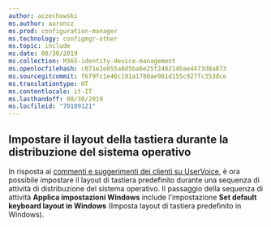 ```yaml
---
author: aczechowski
ms.author: aaroncz
ms.prod: configuration-manager
ms.technology: configmgr-other
ms.topic: include
ms.date: 08/30/2019
ms.collection: M365-identity-device-management
ms.openlocfilehash: c071e2e855a8d5ba6e25f248214bae4473d8a873
ms.sourcegitcommit: f679fc1e46c191a1780ae961d155c927fc353dce
ms.translationtype: HT
ms.contentlocale: it-IT
ms.lasthandoff: 08/30/2019
ms.locfileid: "70189121"
---
```

## <a name="bkmk_osd"></a> Impostare il layout della tastiera durante la distribuzione del sistema operativo

<!--5138936-->

In risposta ai [commenti e suggerimenti dei clienti su UserVoice](https://configurationmanager.uservoice.com/forums/300492-ideas/suggestions/38355292-add-keyboard-layout-settings-in-the-apply-windows), è ora possibile impostare il layout di tastiera predefinito durante una sequenza di attività di distribuzione del sistema operativo. Il passaggio della sequenza di attività **Applica impostazioni Windows** include l'impostazione **Set default keyboard layout in Windows** (Imposta layout di tastiera predefinito in Windows).
